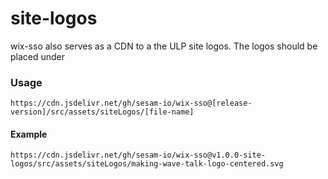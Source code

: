 # site-logos


wix-sso also serves as a CDN to a the ULP site logos. The logos should be placed under

### Usage
```
https://cdn.jsdelivr.net/gh/sesam-io/wix-sso@[release-version]/src/assets/siteLogos/[file-name]
```
#### Example
```
https://cdn.jsdelivr.net/gh/sesam-io/wix-sso@v1.0.0-site-logos/src/assets/siteLogos/making-wave-talk-logo-centered.svg
```